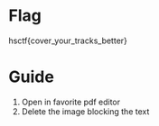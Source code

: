 # Flag
hsctf{cover_your_tracks_better}

# Guide
1. Open in favorite pdf editor
2. Delete the image blocking the text
